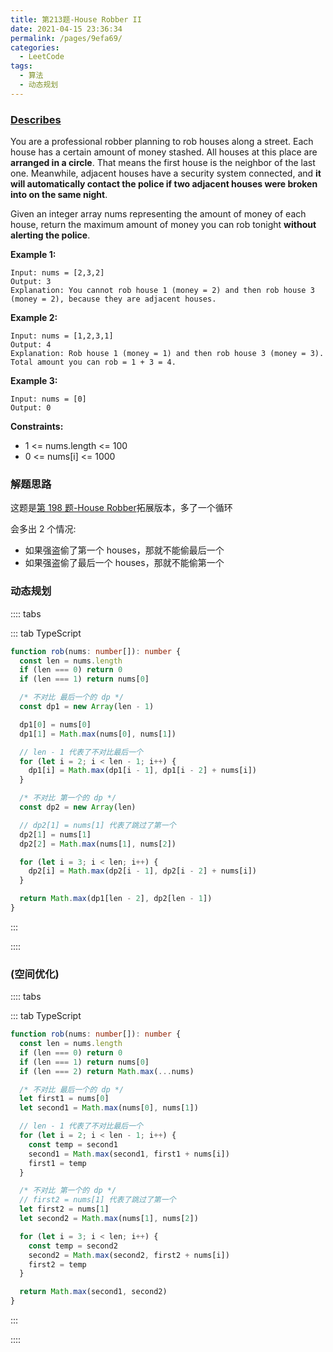 ```yaml
---
title: 第213题-House Robber II
date: 2021-04-15 23:36:34
permalink: /pages/9efa69/
categories:
  - LeetCode
tags:
  - 算法
  - 动态规划
---
```


### [Describes](https://leetcode-cn.com/problems/house-robber-ii/)

You are a professional robber planning to rob houses along a street. Each house has a certain amount of money stashed. All houses at this place are **arranged in a circle**. That means the first house is the neighbor of the last one. Meanwhile, adjacent houses have a security system connected, and **it will automatically contact the police if two adjacent houses were broken into on the same night**.

Given an integer array <span class="span-shadow">nums</span> representing the amount of money of each house, return the maximum amount of money you can rob tonight **without alerting the police**.

<!-- more -->

**Example 1:**

```
Input: nums = [2,3,2]
Output: 3
Explanation: You cannot rob house 1 (money = 2) and then rob house 3 (money = 2), because they are adjacent houses.
```

**Example 2:**

```
Input: nums = [1,2,3,1]
Output: 4
Explanation: Rob house 1 (money = 1) and then rob house 3 (money = 3).
Total amount you can rob = 1 + 3 = 4.
```

**Example 3:**

```
Input: nums = [0]
Output: 0
```

**Constraints:**

- <span class="span-shadow">1 <= nums.length <= 100</span>
- <span class="span-shadow">0 <= nums[i] <= 1000</span>

### 解题思路

这题是[第 198 题-House Robber](https://zhixiangyao.top/pages/45c723/)拓展版本，多了一个循环

会多出 2 个情况:

- 如果强盗偷了第一个 houses，那就不能偷最后一个
- 如果强盗偷了最后一个 houses，那就不能偷第一个

### 动态规划

:::: tabs

::: tab TypeScript

```TypeScript
function rob(nums: number[]): number {
  const len = nums.length
  if (len === 0) return 0
  if (len === 1) return nums[0]

  /* 不对比 最后一个的 dp */
  const dp1 = new Array(len - 1)

  dp1[0] = nums[0]
  dp1[1] = Math.max(nums[0], nums[1])

  // len - 1 代表了不对比最后一个
  for (let i = 2; i < len - 1; i++) {
    dp1[i] = Math.max(dp1[i - 1], dp1[i - 2] + nums[i])
  }

  /* 不对比 第一个的 dp */
  const dp2 = new Array(len)

  // dp2[1] = nums[1] 代表了跳过了第一个
  dp2[1] = nums[1]
  dp2[2] = Math.max(nums[1], nums[2])

  for (let i = 3; i < len; i++) {
    dp2[i] = Math.max(dp2[i - 1], dp2[i - 2] + nums[i])
  }

  return Math.max(dp1[len - 2], dp2[len - 1])
}
```

:::

::::

### (空间优化)

:::: tabs

::: tab TypeScript

```TypeScript
function rob(nums: number[]): number {
  const len = nums.length
  if (len === 0) return 0
  if (len === 1) return nums[0]
  if (len === 2) return Math.max(...nums)

  /* 不对比 最后一个的 dp */
  let first1 = nums[0]
  let second1 = Math.max(nums[0], nums[1])

  // len - 1 代表了不对比最后一个
  for (let i = 2; i < len - 1; i++) {
    const temp = second1
    second1 = Math.max(second1, first1 + nums[i])
    first1 = temp
  }

  /* 不对比 第一个的 dp */
  // first2 = nums[1] 代表了跳过了第一个
  let first2 = nums[1]
  let second2 = Math.max(nums[1], nums[2])

  for (let i = 3; i < len; i++) {
    const temp = second2
    second2 = Math.max(second2, first2 + nums[i])
    first2 = temp
  }

  return Math.max(second1, second2)
}
```

:::

::::
